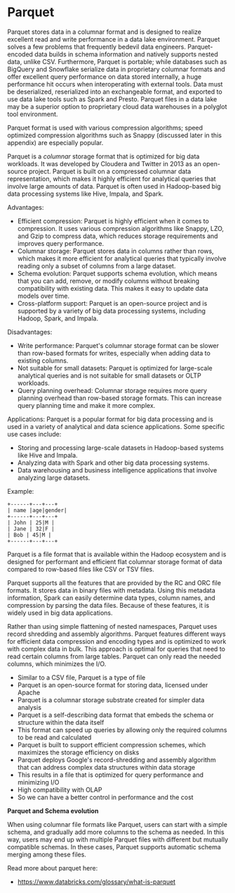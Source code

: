 # Parquet

Parquet stores data in a columnar format and is designed to realize excellent read and write performance in a data lake environment. Parquet solves a few problems that frequently bedevil data engineers. Parquet-encoded data builds in schema information and natively supports nested data, unlike CSV. Furthermore, Parquet is portable; while databases such as BigQuery and Snowflake serialize data in proprietary columnar formats and offer excellent query performance on data stored internally, a huge performance hit occurs when interoperating with external tools. Data must be deserialized, reserialized into an exchangeable format, and exported to use data lake tools such as Spark and Presto. Parquet files in a data lake may be a superior option to proprietary cloud data warehouses in a polyglot tool environment.

Parquet format is used with various compression algorithms; speed optimized compression algorithms such as Snappy (discussed later in this appendix) are especially popular.

Parquet is a *columnar* storage format that is optimized for big data workloads. It was developed by Cloudera and Twitter in 2013 as an open-source project. Parquet is built on a compressed columnar data representation, which makes it highly efficient for analytical queries that involve large amounts of data. Parquet is often used in Hadoop-based big data processing systems like Hive, Impala, and Spark.

Advantages:

- Efficient compression: Parquet is highly efficient when it comes to compression. It uses various compression algorithms like Snappy, LZO, and Gzip to compress data, which reduces storage requirements and improves query performance.
- Columnar storage: Parquet stores data in columns rather than rows, which makes it more efficient for analytical queries that typically involve reading only a subset of columns from a large dataset.
- Schema evolution: Parquet supports schema evolution, which means that you can add, remove, or modify columns without breaking compatibility with existing data. This makes it easy to update data models over time.
- Cross-platform support: Parquet is an open-source project and is supported by a variety of big data processing systems, including Hadoop, Spark, and Impala.

Disadvantages:

- Write performance: Parquet's columnar storage format can be slower than row-based formats for writes, especially when adding data to existing columns.
- Not suitable for small datasets: Parquet is optimized for large-scale analytical queries and is not suitable for small datasets or OLTP workloads.
- Query planning overhead: Columnar storage requires more query planning overhead than row-based storage formats. This can increase query planning time and make it more complex.

Applications: Parquet is a popular format for big data processing and is used in a variety of analytical and data science applications. Some specific use cases include:

- Storing and processing large-scale datasets in Hadoop-based systems like Hive and Impala.
- Analyzing data with Spark and other big data processing systems.
- Data warehousing and business intelligence applications that involve analyzing large datasets.

Example:

```
+------+---+---+
| name |age|gender|
+------+---+---+
| John | 25|M |
| Jane | 32|F |
| Bob | 45|M |
+------+---+---+
```

Parquet is a file format that is available within the Hadoop ecosystem and is designed for performant and efficient flat columnar storage format of data compared to row-based files like CSV or TSV files.

Parquet supports all the features that are provided by the RC and ORC file formats. It stores data in binary files with metadata. Using this metadata information, Spark can easily determine data types, column names, and compression by parsing the data files. Because of these features, it is widely used in big data applications.

Rather than using simple flattening of nested namespaces, Parquet uses record shredding and assembly algorithms. Parquet features different ways for efficient data compression and encoding types and is optimized to work with complex data in bulk. This approach is optimal for queries that need to read certain columns from large tables. Parquet can only read the needed columns, which minimizes the I/O.

- Similar to a CSV file, Parquet is a type of file
- Parquet is an open-source format for storing data, licensed under Apache
- Parquet is a columnar storage substrate created for simpler data analysis
- Parquet is a self-describing data format that embeds the schema or structure within the data itself
- This format can speed up queries by allowing only the required columns to be read and calculated
- Parquet is built to support efficient compression schemes, which maximizes the storage efficiency on disks
- Parquet deploys Google's record-shredding and assembly algorithm that can address complex data structures within data storage
- This results in a file that is optimized for query performance and minimizing I/O
- High compatibility with OLAP
- So we can have a better control in performance and the cost

**Parquet and Schema evolution**

When using columnar file formats like Parquet, users can start with a simple schema, and gradually add more columns to the schema as needed. In this way, users may end up with multiple Parquet files with different but mutually compatible schemas. In these cases, Parquet supports automatic schema merging among these files.

Read more about parquet here:

- https://www.databricks.com/glossary/what-is-parquet

